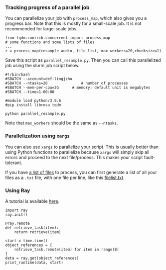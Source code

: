 ### Tracking progress of a parallel job

You can parallelize your job with `process_map`, which also gives you a progress bar. Note that this is mostly for a small-scale job. It is not recommended for large-scale jobs.
  ```
from tqdm.contrib.concurrent import process_map
# some functions and some lists of files
...
r = process_map(resample_audio, file_list, max_workers=20,chunksize=1)
  ```

Save this script as `parallel_resample.py`. Then you can call this parallelized job using the slurm job script below.
```
#!/bin/bash
#SBATCH --account=def-lingjzhu
#SBATCH --ntasks=20               # number of processes
#SBATCH --mem-per-cpu=2G      # memory; default unit is megabytes
#SBATCH --time=1-00:00  

#module load python/3.9.6
#pip install librosa tqdm

python parallel_resample.py
```

Note that `max_workers` should be the same as `--ntasks`. 

### Parallelization using `xargs`
You can also use `xargs` to parallelize your script. This is usually better than using Python functions to parallelize because `xargs` will simply skip all errors and proceed to the next file/process. This makes your script fault-tolerant.

If you have [a list of files](scripts/parallel/files) to process, you can first generate a list of all your files as a `.txt` file, with one file per line, like this [filelist.txt](scripts/parallel/filelist.txt). 




### Using Ray

A tutorial is available [here](https://docs.ray.io/en/latest/ray-core/examples/gentle_walkthrough.html).

```
import ray
ray.init()
```

```
@ray.remote
def retrieve_task(item):
    return retrieve(item)

start = time.time()
object_references = [
    retrieve_task.remote(item) for item in range(8)
]
data = ray.get(object_references)
print_runtime(data, start)
```
